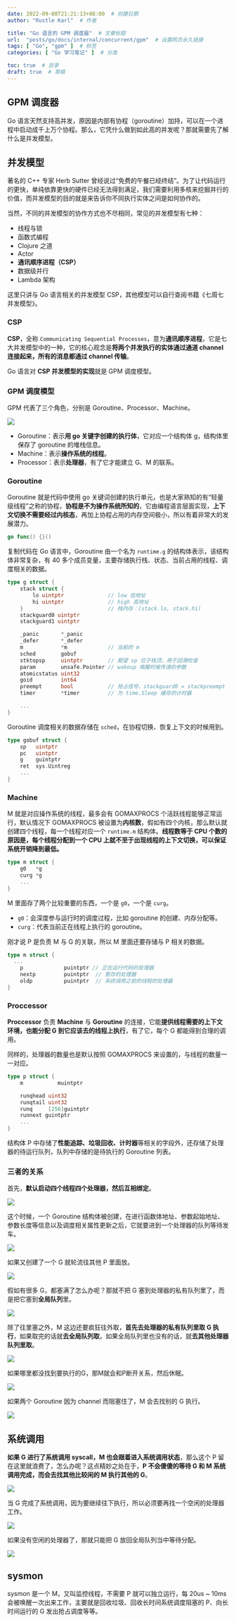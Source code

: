 ```yaml
---
date: 2022-09-08T21:21:13+08:00  # 创建日期
author: "Rustle Karl"  # 作者

title: "Go 语言的 GPM 调度器"  # 文章标题
url:  "posts/go/docs/internal/concurrent/gpm"  # 设置网页永久链接
tags: [ "Go", "gpm" ]  # 标签
categories: [ "Go 学习笔记" ]  # 分类

toc: true  # 目录
draft: true  # 草稿
---
```


## GPM 调度器

Go 语言天然支持高并发，原因是内部有协程（goroutine）加持，可以在一个进程中启动成千上万个协程。那么，它凭什么做到如此高的并发呢？那就需要先了解什么是并发模型。

## 并发模型

著名的 C++ 专家 Herb Sutter 曾经说过“免费的午餐已经终结”。为了让代码运行的更快，单纯依靠更快的硬件已经无法得到满足，我们需要利用多核来挖掘并行的价值，而并发模型的目的就是来告诉你不同执行实体之间是如何协作的。

当然，不同的并发模型的协作方式也不尽相同，常见的并发模型有七种：

- 线程与锁
- 函数式编程
- Clojure 之道
- Actor
- **通讯顺序进程（CSP）**
- 数据级并行
- Lambda 架构

这里只讲与 Go 语言相关的并发模型 CSP，其他模型可以自行查阅书籍《七周七并发模型》。

### CSP

**CSP**，全称 `Communicating Sequential Processes`，意为**通讯顺序进程**，它是七大并发模型中的一种，它的核心观念是**将两个并发执行的实体通过通道 channel 连接起来，所有的消息都通过 channel 传输**。

Go 语言对 **CSP 并发模型的实现**就是 GPM 调度模型。

### GPM 调度模型

GPM 代表了三个角色，分别是 Goroutine、Processor、Machine。

![](../../../assets/images/docs/internal/concurrent/gpm/720b3a0baa949e61.png)

- Goroutine：表示**用 go 关键字创建的执行体**，它对应一个结构体 g，结构体里保存了 goroutine 的堆栈信息。
- Machine：表示**操作系统的线程**。
- Processor：表示**处理器**，有了它才能建立 G、M 的联系。

### Goroutine

Goroutine 就是代码中使用 go 关键词创建的执行单元，也是大家熟知的有“轻量级线程”之称的协程，**协程是不为操作系统所知的**，它由编程语言层面实现，**上下文切换不需要经过内核态**，再加上协程占用的内存空间极小，所以有着非常大的发展潜力。

```go
go func() {}()
```

复制代码在 Go 语言中，Goroutine 由一个名为 `runtime.g` 的结构体表示，该结构体非常复杂，有 40 多个成员变量，主要存储执行栈、状态、当前占用的线程、调度相关的数据。

```go
type g struct {
	stack struct {
		lo uintptr  			// low 低地址
		hi uintptr				// high 高地址
	} 							// 栈内存：[stack.lo, stack.hi)
	stackguard0	uintptr
	stackguard1 uintptr

	_panic       *_panic
	_defer       *_defer
	m            *m				// 当前的 m
	sched        gobuf
	stktopsp     uintptr		// 期望 sp 位于栈顶，用于回溯检查
	param        unsafe.Pointer // wakeup 唤醒时候传递的参数
	atomicstatus uint32
	goid         int64
	preempt      bool       	// 抢占信号，stackguard0 = stackpreempt 的副本
	timer        *timer         // 为 time.Sleep 缓存的计时器

	...
}
```

Goroutine 调度相关的数据存储在 `sched`，在协程切换、恢复上下文的时候用到。

```go
type gobuf struct {
	sp   uintptr
	pc   uintptr
	g    guintptr
	ret  sys.Uintreg
	...
}
```

### Machine

M 就是对应操作系统的线程，最多会有 GOMAXPROCS 个活跃线程能够正常运行，默认情况下 GOMAXPROCS 被设置为**内核数**，假如有四个内核，那么默认就创建四个线程，每一个线程对应一个 `runtime.m` 结构体。**线程数等于 CPU 个数的原因是，每个线程分配到一个 CPU 上就不至于出现线程的上下文切换，可以保证系统开销降到最低。**

```go
type m struct {
	g0   *g 
	curg *g
	...
}
```

M 里面存了两个比较重要的东西，一个是 `g0`，一个是 `curg`。

- `g0`：会深度参与运行时的调度过程，比如 goroutine 的创建、内存分配等。
- `curg`：代表当前正在线程上执行的 goroutine。

刚才说 P 是负责 M 与 G 的关联，所以 M 里面还要存储与 P 相关的数据。

```go
type m struct {
  ...
	p             puintptr // 正在运行代码的处理器
	nextp         puintptr  // 暂存的处理器
	oldp          puintptr  // 系统调用之前的线程的处理器
}
```

### Proccessor

**Proccessor** 负责 **Machine** 与 **Goroutine** 的连接，它能**提供线程需要的上下文环境，也能分配 G 到它应该去的线程上执行**，有了它，每个 G 都能得到合理的调用。

同样的，处理器的数量也是默认按照 GOMAXPROCS 来设置的，与线程的数量一一对应。

```go
type p struct {
	m           muintptr

	runqhead uint32
	runqtail uint32
	runq     [256]guintptr
	runnext guintptr
	...
}
```

结构体 P 中存储了**性能追踪、垃圾回收、计时器**等相关的字段外，还存储了处理器的待运行队列，队列中存储的是待执行的 Goroutine 列表。

### 三者的关系

首先，**默认启动四个线程四个处理器，然后互相绑定**。

![](../../../assets/images/docs/internal/concurrent/gpm/07d4337cadb6f67f.webp)

这个时候，一个 Goroutine 结构体被创建，在进行函数体地址、参数起始地址、参数长度等信息以及调度相关属性更新之后，它就要进到一个处理器的队列等待发车。

![](../../../assets/images/docs/internal/concurrent/gpm/e8512a2daa68ea0c.webp)

如果又创建了一个 G 就轮流往其他 P 里面放。

![](../../../assets/images/docs/internal/concurrent/gpm/8b9a41f1fea2b0b5.webp)

假如有很多 G，都塞满了怎么办呢？那就不把 G 塞到处理器的私有队列里了，而是把它塞到**全局队列**里。

![](../../../assets/images/docs/internal/concurrent/gpm/cc7a55a59cb203b2.webp)

除了往里塞之外，M 这边还要疯狂往外取，**首先去处理器的私有队列里取 G 执行**，如果取完的话就**去全局队列取**，如果全局队列里也没有的话，就**去其他处理器队列里取**。

![](../../../assets/images/docs/internal/concurrent/gpm/c5839824c8ddd9b3.webp)

如果哪里都没找到要执行的G，那M就会和P断开关系，然后休眠。

![](../../../assets/images/docs/internal/concurrent/gpm/6d8f9840e9c3d0ac.png)

如果两个 Goroutine 因为 channel 而阻塞住了，M 会去找别的 G 执行。

![](../../../assets/images/docs/internal/concurrent/gpm/97f9288cde35b419.png)

## 系统调用

**如果 G 进行了系统调用 syscall，M 也会跟着进入系统调用状态**，那么这个 P 留在这里就浪费了，怎么办呢？这点精妙之处在于，**P 不会傻傻的等待 G 和 M 系统调用完成，而会去找其他比较闲的 M 执行其他的 G**。

![](../../../assets/images/docs/internal/concurrent/gpm/3fb5391f25858062.webp)

当 G 完成了系统调用，因为要继续往下执行，所以必须要再找一个空闲的处理器工作。

![](../../../assets/images/docs/internal/concurrent/gpm/d044aa566b591bd2.png)

如果没有空闲的处理器了，那就只能把 G 放回全局队列当中等待分配。

![](../../../assets/images/docs/internal/concurrent/gpm/b487c30ca4644581.webp)

## sysmon

sysmon 是一个 M，又叫监控线程，不需要 P 就可以独立运行，每 20us ~ 10ms 会被唤醒一次出来工作，主要就是回收垃圾、回收长时间系统调度阻塞的 P、向长时间运行的 G 发出抢占调度等等。
